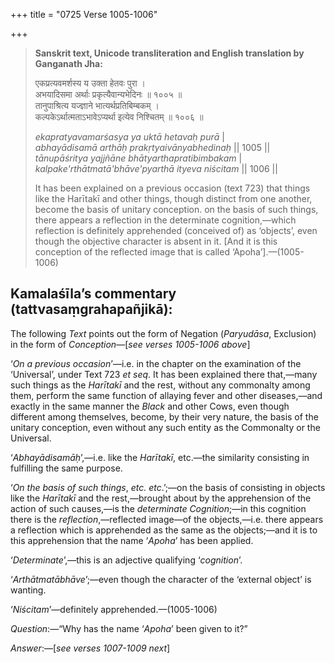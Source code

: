 +++
title = "0725 Verse 1005-1006"

+++
> **Sanskrit text, Unicode transliteration and English translation by Ganganath Jha:** 
>
> एकप्रत्यवमर्शस्य य उक्ता हेतवः पुरा ।  
> अभयादिसमा अर्थाः प्रकृत्यैवान्यभेदिनः ॥ १००५ ॥  
> तानुपाश्रित्य यज्ज्ञाने भात्यर्थप्रतिबिम्बकम् ।  
> कल्पकेऽर्थात्मताऽभावेऽप्यर्था इत्येव निश्चितम् ॥ १००६ ॥ 
>
> *ekapratyavamarśasya ya uktā hetavaḥ purā* \|  
> *abhayādisamā arthāḥ prakṛtyaivānyabhedinaḥ* \|\| 1005 \|\|  
> *tānupāśritya yajjñāne bhātyarthapratibimbakam* \|  
> *kalpake'rthātmatā'bhāve'pyarthā ityeva niścitam* \|\| 1006 \|\| 
>
> It has been explained on a previous occasion (text 723) that things like the Harītakī and other things, though distinct from one another, become the basis of unitary conception. on the basis of such things, there appears a reflection in the determinate cognition,—which reflection is definitely apprehended (conceived of) as ‘objects’, even though the objective character is absent in it. [And it is this conception of the reflected image that is called ‘Apoha’].—(1005-1006)



## Kamalaśīla’s commentary (tattvasaṃgrahapañjikā):

The following *Text* points out the form of Negation (*Paryudāsa*, Exclusion) in the form of *Conception*—[*see verses 1005-1006 above*]

‘*On a previous occasion*’—i.e. in the chapter on the examination of the ‘Universal’, under Text 723 *et seq*. It has been explained there that,—many such things as the *Harītakī* and the rest, without any commonalty among them, perform the same function of allaying fever and other diseases,—and exactly in the same manner the *Black* and other Cows, even though different among themselves, become, by their very nature, the basis of the unitary conception, even without any such entity as the Commonalty or the Universal.

‘*Abhayādisamāḥ*’,—i.e. like the *Harītakī*, etc.—the similarity consisting in fulfilling the same purpose.

‘*On the basis of such things*, *etc. etc*.’;—on the basis of consisting in objects like the *Harītakī* and the rest,—brought about by the apprehension of the action of such causes,—is the *determinate Cognition*;—in this cognition there is the *reflection*,—reflected image—of the objects,—i.e. there appears a reflection which is apprehended as the same as the objects;—and it is to this apprehension that the name ‘*Apoha*’ has been applied.

‘*Determinate*’,—this is an adjective qualifying ‘*cognition*’.

‘*Arthātmatābhāve*’;—even though the character of the ‘external object’ is wanting.

‘*Niścitam*’—definitely apprehended.—(1005-1006)

*Question*:—“Why has the name ‘*Apoha*’ been given to it?”

*Answer*:—[*see verses 1007-1009 next*]


